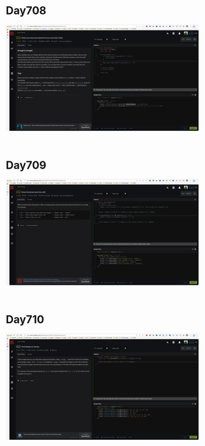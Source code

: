 # Day708

![day708](2307img.assets/day708.png)

&nbsp;

# Day709

![day709](2307img.assets/day709.png)

&nbsp;

# Day710

![day710](2307img.assets/day710.png)